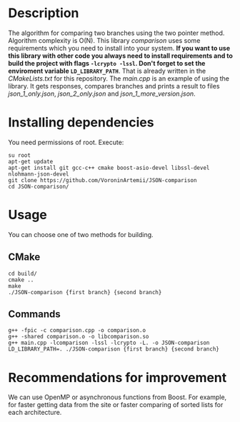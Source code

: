 # Description

The algorithm for comparing two branches using the two pointer method. Algorithm complexity is O(N). This library _comparison_ uses some requirements which you need to install into your system. **If you want to use this library with other code you always need to install requirements and to build the project with flags `-lcrypto -lssl`. Don't forget to set the enviroment variable `LD_LIBRARY_PATH`**. That is already written in the _CMakeLists.txt_ for this repository. The _main.cpp_ is an example of using the library. It gets responses, compares branches and prints a result to files *json_1_only.json*, *json_2_only.json* and *json_1_more_version.json*.

# Installing dependencies

You need permissions of root. Execute:

```
su root
apt-get update
apt-get install git gcc-c++ cmake boost-asio-devel libssl-devel nlohmann-json-devel
git clone https://github.com/VoroninArtemii/JSON-comparison
cd JSON-comparison/
```

# Usage

You can choose one of two methods for building.

## CMake 

```
cd build/
cmake ..
make
./JSON-comparison {first branch} {second branch}
```

## Commands 

```
g++ -fpic -c comparison.cpp -o comparison.o
g++ -shared comparison.o -o libcomparison.so
g++ main.cpp -lcomparison -lssl -lcrypto -L. -o JSON-comparison
LD_LIBRARY_PATH=. ./JSON-comparison {first branch} {second branch}
```

# Recommendations for improvement

We can use OpenMP or asynchronous functions from Boost. For example, for faster getting data from the site or faster comparing of sorted lists for each architecture.